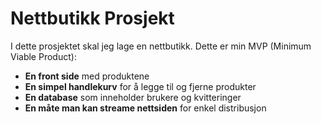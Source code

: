 # Nettbutikk Prosjekt

I dette prosjektet skal jeg lage en nettbutikk. Dette er min MVP (Minimum Viable Product):

- **En front side** med produktene
- **En simpel handlekurv** for å legge til og fjerne produkter
- **En database** som inneholder brukere og kvitteringer
- **En måte man kan streame nettsiden** for enkel distribusjon

